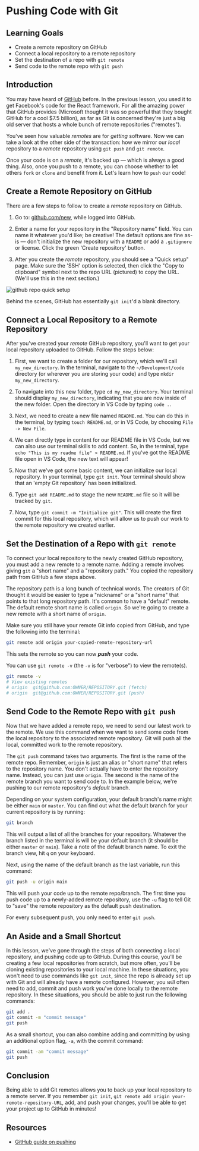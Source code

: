 # Pushing Code with Git

## Learning Goals

- Create a remote repository on GitHub
- Connect a local repository to a remote repository
- Set the destination of a repo with `git remote`
- Send code to the remote repo with `git push`

## Introduction

You may have heard of [GitHub](https://github.com) before. In the previous
lesson, you used it to get Facebook's code for the React framework. For all
the amazing power that GitHub provides (Microsoft thought it was so powerful
that they bought GitHub for a cool $7.5 billion), as far as Git is concerned
they're just a big old server that hosts a whole bunch of remote repositories
("remotes").

You've seen how valuable
_remotes_ are for _getting_ software. Now we can take a look at the other side
of the transaction: how we mirror our _local_ repository to a _remote_ repository
using `git push` and `git remote`.

Once your code is on a _remote_, it's backed up &mdash; which is always a good
thing. Also, once you push to a remote, you can choose whether to let
others `fork` or `clone` and benefit from it. Let's learn how to `push` our code!

## Create a Remote Repository on GitHub

There are a few steps to follow to create a _remote_ repository on GitHub.

1. Go to: [github.com/new](https://github.com/new), while logged into GitHub.

2. Enter a name for your repository in the "Repository name" field. You can name
   it whatever you'd like; be creative! The default options are fine as-is — don't
   initialize the new repository with a `README` or add a `.gitignore` or license.
   Click the green 'Create repository' button.

3. After you create the _remote_ repository, you should see a "Quick setup"
   page. Make sure the 'SSH' option is selected, then click the "Copy to clipboard"
   symbol next to the repo URL (pictured) to copy the URL. (We'll use this in the
   next section.)

![github repo quick setup](https://curriculum-content.s3.amazonaws.com/web-development/enough-git-for-learn-co/github_quick_setup.png)

Behind the scenes, GitHub has essentially `git init`'d a blank directory.

## Connect a Local Repository to a Remote Repository

After you've created your _remote_ GitHub repository, you'll want to get your
local repository uploaded to GitHub. Follow the steps below:

1. First, we want to create a folder for our repository, which we'll call
   `my_new_directory`. In the terminal, navigate to the `~/Development/code`
   directory (or wherever you are storing your code) and type `mkdir my_new_directory`.

2. To navigate into this new folder, type `cd my_new_directory`. Your terminal
   should display `my_new_directory`, indicating that you are now inside of the
   new folder. Open the directory in VS Code by typing `code .`.

3. Next, we need to create a new file named `README.md`. You can do this in the
   terminal, by typing `touch README.md`, or in VS Code, by choosing `File -> New File`.

4. We can directly type in content for our README file in VS Code, but we can
   also use our terminal skills to add content. So, in the terminal, type `echo "This is my readme file" > README.md`. If you've got the README file open in
   VS Code, the new text will appear!

5. Now that we've got some basic content, we can initialize our local
   repository. In your terminal, type `git init`. Your terminal should show that
   an 'empty Git repository' has been initialized.

6. Type `git add README.md` to stage the new `README.md` file so it will be
   tracked by `git`.

7. Now, type `git commit -m "Initialize git"`. This will create the first commit
   for this local repository, which will allow us to push our work to the remote
   repository we created earlier.

## Set the Destination of a Repo with `git remote`

To connect your local repository to the newly created GitHub repository, you
must add a new remote to a remote name. Adding a remote involves giving `git` a
"short name" and a "repository path." You copied the repository path from GitHub
a few steps above.

The repository path is a long bunch of technical words. The creators of Git
thought it would be easier to type a "nickname" or a "short name" that points to
that long repository path. It's common to have a "default" remote. The default
remote short name is called `origin`. So we're going to create a new remote with a
short name of `origin`.

Make sure you still have your remote Git info copied from GitHub, and type the
following into the terminal:

```bash
git remote add origin your-copied-remote-repository-url
```

This sets the remote so you can now **_push_** your code.

You can use `git remote -v` (the `-v` is for "verbose") to view the remote(s).

```bash
git remote -v
# View existing remotes
# origin  git@github.com:OWNER/REPOSITORY.git (fetch)
# origin  git@github.com:OWNER/REPOSITORY.git (push)
```

## Send Code to the Remote Repo with `git push`

Now that we have added a remote repo, we need to send our latest work to the
remote. We use this command when we want to send some code from the local
repository to the associated remote repository. Git will push all the local,
committed work to the remote repository.

The `git push` command takes two arguments. The first is the name of the remote
repo. Remember, `origin` is just an alias or "short name" that refers to the
repository name. You don't actually have to enter the repository name. Instead,
you can just use `origin`. The second is the name of the remote branch you want
to send code to. In the example below, we're pushing to our remote repository's
_default_ branch.

Depending on your system configuration, your default branch's name might be
either `main` or `master`. You can find out what the default branch for your
current repository is by running:

```sh
git branch
```

This will output a list of all the branches for your repository. Whatever the
branch listed in the terminal is will be your default branch (it should be
either `master` or `main`). Take a note of the default branch name. To exit the
branch view, hit `q` on your keyboard.

Next, using the name of the default branch as the last variable, run this
command:

```bash
git push -u origin main
```

This will push your code up to the remote repo/branch. The first time you push
code up to a newly-added remote repository, use the `-u` flag to tell Git to
"save" the remote repository as the default push destination.

For every subsequent push, you only need to enter `git push`.

## An Aside and a Small Shortcut

In this lesson, we've gone through the steps of both connecting a local repository,
and pushing code up to GitHub. During this course, you'll be creating a few local
repositories from scratch, but more often, you'll be cloning existing repositories
to your local machine. In these situations, you won't need to use commands like
`git init`, since the repo is already set up with Git and will already have a remote
configured. However, you _will_ often need to add, commit and push work you've done
locally to the remote repository. In these situations, you should be able to just run
the following commands:

```bash
git add .
git commit -m "commit message"
git push
```

As a small shortcut, you can also combine adding and committing by using an
additional option flag, `-a`, with the commit command:

```bash
git commit -am "commit message"
git push
```

## Conclusion

Being able to add Git remotes allows you to back up your local repository to a
remote server. If you remember `git init`,
`git remote add origin your-remote-repository-URL`, add, and push your changes,
you'll be able to get your project up to GitHub in minutes!

## Resources

- [GitHub guide on pushing](https://help.github.com/articles/pushing-to-a-remote/)
